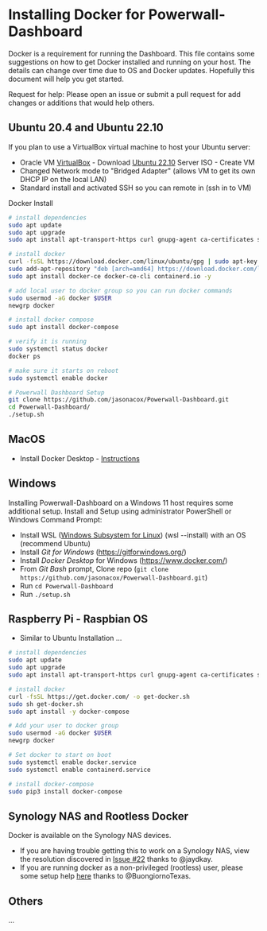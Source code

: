 # Installing Docker for Powerwall-Dashboard

Docker is a requirement for running the Dashboard. This file contains some suggestions on how to get Docker installed and running on your host. The details can change over time due to OS and Docker updates. Hopefully this document will help you get started.

Request for help: Please open an issue or submit a pull request for add changes or additions that would help others.

## Ubuntu 20.4 and Ubuntu 22.10

If you plan to use a VirtualBox virtual machine to host your Ubuntu server:

* Oracle VM [VirtualBox](https://www.virtualbox.org/wiki/Downloads) - Download [Ubuntu 22.10](https://releases.ubuntu.com/kinetic/) Server ISO - Create VM 
* Changed Network mode to "Bridged Adapter" (allows VM to get its own DHCP IP on the local LAN)
* Standard install and activated SSH so you can remote in (ssh in to VM)

Docker Install

```bash
# install dependencies
sudo apt update
sudo apt upgrade
sudo apt install apt-transport-https curl gnupg-agent ca-certificates software-properties-common -y

# install docker
curl -fsSL https://download.docker.com/linux/ubuntu/gpg | sudo apt-key add -
sudo add-apt-repository "deb [arch=amd64] https://download.docker.com/linux/ubuntu focal stable"
sudo apt install docker-ce docker-ce-cli containerd.io -y

# add local user to docker group so you can run docker commands
sudo usermod -aG docker $USER
newgrp docker

# install docker compose
sudo apt install docker-compose

# verify it is running
sudo systemctl status docker
docker ps

# make sure it starts on reboot
sudo systemctl enable docker

# Powerwall Dashboard Setup
git clone https://github.com/jasonacox/Powerwall-Dashboard.git
cd Powerwall-Dashboard/
./setup.sh 
```

## MacOS

* Install Docker Desktop - [Instructions](https://docs.docker.com/desktop/install/mac-install/)

## Windows

Installing Powerwall-Dashboard on a Windows 11 host requires some additional setup. Install and Setup using administrator PowerShell or Windows Command Prompt:

* Install WSL ([Windows Subsystem for Linux](https://learn.microsoft.com/en-us/windows/wsl/install)) (wsl --install) with an OS (recommend Ubuntu)
* Install *Git for Windows* (https://gitforwindows.org/)
* Install *Docker Desktop* for Windows (https://www.docker.com/)
* From *Git Bash* prompt, Clone repo (`git clone https://github.com/jasonacox/Powerwall-Dashboard.git`)
* Run `cd Powerwall-Dashboard`
* Run `./setup.sh`

## Raspberry Pi - Raspbian OS

* Similar to Ubuntu Installation ...

```bash
# install dependencies
sudo apt update
sudo apt upgrade
sudo apt install apt-transport-https curl gnupg-agent ca-certificates software-properties-common -y

# install docker
curl -fsSL https://get.docker.com/ -o get-docker.sh
sudo sh get-docker.sh
sudo apt install -y docker-compose

# Add your user to docker group
sudo usermod -aG docker $USER
newgrp docker

# Set docker to start on boot
sudo systemctl enable docker.service
sudo systemctl enable containerd.service

# install docker-compose
sudo pip3 install docker-compose
```

## Synology NAS and Rootless Docker

Docker is available on the Synology NAS devices.

* If you are having trouble getting this to work on a Synology NAS, view the resolution discovered in [Issue #22](https://github.com/jasonacox/Powerwall-Dashboard/issues/22) thanks to @jaydkay.
* If you are running docker as a non-privileged (rootless) user, please some setup help [here](https://github.com/jasonacox/Powerwall-Dashboard/issues/22#issuecomment-1254699603) thanks to @BuongiornoTexas.

## Others

...

